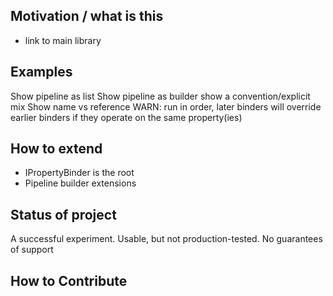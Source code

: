 ﻿

## Motivation / what is this
- link to main library

## Examples
Show pipeline as list
Show pipeline as builder
show a convention/explicit mix
Show name vs reference
WARN: run in order, later binders will override earlier binders if they operate on the same property(ies)

## How to extend

- IPropertyBinder is the root
- Pipeline builder extensions


## Status of project

A successful experiment.
Usable, but not production-tested. No guarantees of support


## How to Contribute